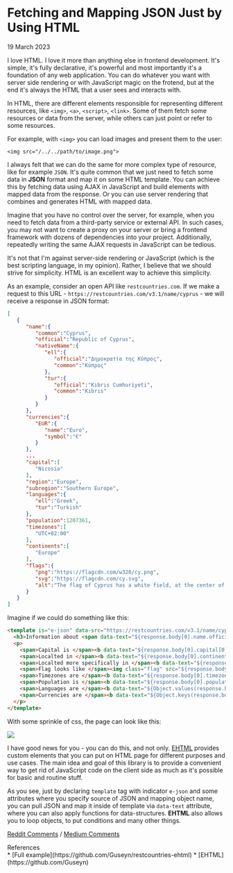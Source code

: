 # Fetching and Mapping JSON Just by Using HTML
<div class="date">19 March 2023</div>

I love HTML. I love it more than anything else in frontend development. It's simple, it's fully declarative, it's powerful and most importantly it's a foundation of any web application. You can do whatever you want with server side rendering or with JavaScript magic on the frotend, but at the end it's always the HTML that a user sees and interacts with.

In HTML, there are different elements responsible for representing different resources, like `<img>`, `<a>`, `<script>`, `<link>`. Some of them fetch some resources or data from the server, while others can just point or refer to some resources.

For example, with `<img>` you can load images and present them to the user:

`<img src="/../../path/to/image.png">`

I always felt that we can do the same for more complex type of resource, like for example `JSON`. It's quite common that we just need to fetch some data in **JSON** format and map it on some HTML template. You can achieve this by fetching data using AJAX in JavaScript and build elements with mapped data from the response. Or you can use server rendering that combines and generates HTML with mapped data.

Imagine that you have no control over the server, for example, when you need to fetch data from a third-party service or external API. In such cases, you may not want to create a proxy on your server or bring a frontend framework with dozens of dependencies into your project. Additionally, repeatedly writing the same AJAX requests in JavaScript can be tedious.

It's not that I'm against server-side rendering or JavaScript (which is the best scripting language, in my opinion). Rather, I believe that we should strive for simplicity. HTML is an excellent way to achieve this simplicity.

As an example, consider an open API like `restcountries.com`. If we make a request to this URL - `https://restcountries.com/v3.1/name/cyprus` - we will receive a response in JSON format:

```json
[
   {
      "name":{
         "common":"Cyprus",
         "official":"Republic of Cyprus",
         "nativeName":{
            "ell":{
               "official":"Δημοκρατία της Κύπρος",
               "common":"Κύπρος"
            },
            "tur":{
               "official":"Kıbrıs Cumhuriyeti",
               "common":"Kıbrıs"
            }
         }
      },
      "currencies":{
         "EUR":{
            "name":"Euro",
            "symbol":"€"
         }
      },
      ...
      "capital":[
         "Nicosia"
      ],
      "region":"Europe",
      "subregion":"Southern Europe",
      "languages":{
         "ell":"Greek",
         "tur":"Turkish"
      },
      "population":1207361,
      "timezones":[
         "UTC+02:00"
      ],
      "continents":[
         "Europe"
      ],
      "flags":{
         "png":"https://flagcdn.com/w320/cy.png",
         "svg":"https://flagcdn.com/cy.svg",
         "alt":"The flag of Cyprus has a white field, at the center of which is a copper-colored silhouette of the Island of Cyprus above two green olive branches crossed at the stem."
      }
   }
]
```

Imagine if we could do something like this:

```html
<template is="e-json" data-src="https://restcountries.com/v3.1/name/cyprus" data-object-name="response">
  <h3>Information about <span data-text="${response.body[0].name.official}:"></span></h3>
  <p>
    <span>Capital is </span><b data-text="${response.body[0].capital[0]}"></b><br>
    <span>Localted in </span><b data-text="${response.body[0].continents[0]}"></b><br>
    <span>Localted more specifically in </span><b data-text="${response.body[0].subregion}"></b><br>
    <span>Flag looks like </span><img class="flag" src="${response.body[0].flags.svg}"><br>
    <span>Timezones are </span><b data-text="${response.body[0].timezones.join(', ')}"></b><br>
    <span>Population is </span><b data-text="${response.body[0].population}"></b><br>
    <span>Languages are </span><b data-text="${Object.values(response.body[0].languages).join(', ')}"></b><br>
    <span>Currencies are </span><b data-text="${Object.keys(response.body[0].currencies).join(', ')}"></b><br>
  </p>
</template>
```

With some sprinkle of css, the page can look like this:

<img src="/../image/info-on-cyprus.png">

I have good news for you - you can do this, and not only. [EHTML](https://github.com/Guseyn/EHTML) provides custom elements that you can put on HTML page for different purposes and use cases. The main idea and goal of this library is to provide a convenient way to get rid of JavaScript code on the client side as much as it's possible for basic and routine stuff.

As you see, just by declaring `template` tag with indicator `e-json` and some attributes where you specify source of JSON and mapping object name, you can pull JSON and map it inside of template via `data-text` attribute, where you can also apply functions for data-structures. **EHTML** also allows you to loop objects, to put conditions and many other things.

[Reddit Comments](https://www.reddit.com/user/gyen/comments/11v423g/fetching_and_mapping_json_just_by_using_html/) / [Medium Comments](https://medium.com/@guseynism/fetching-and-mapping-json-just-by-using-html-b8bcecade82c)

<div class="refs">References</div>
* [Full example](https://github.com/Guseyn/restcountries-ehtml)
* [EHTML](https://github.com/Guseyn)

